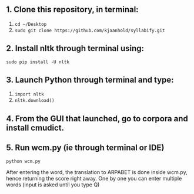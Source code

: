 ## 1. Clone this repository, in terminal:
1. `cd ~/Desktop`
2. `sudo git clone https://github.com/kjaanhold/syllabify.git`

## 2. Install nltk through terminal using:
`sudo pip install -U nltk`

## 3. Launch Python through terminal and type:
1. `import nltk` 
2. `nltk.download()` 

## 4. From the GUI that launched, go to corpora and install cmudict. 

## 5. Run wcm.py (ie through terminal or IDE) 
`python wcm.py`

After entering the word, the translation to ARPABET is done inside wcm.py, hence returning the score right away.
One by one you can enter multiple words (input is asked until you type Q) 
